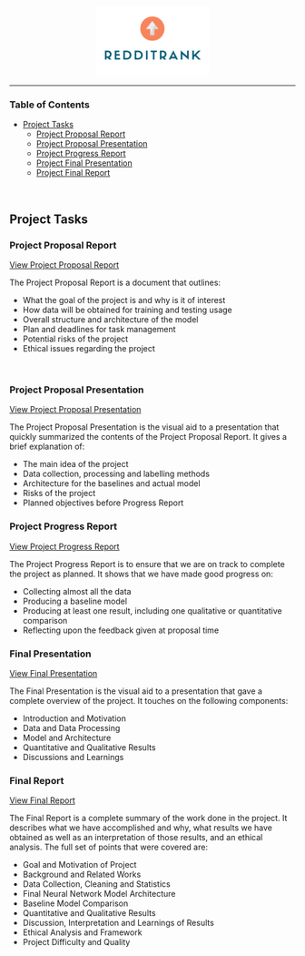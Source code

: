 <p align="center">
   <img width="200" src="Logo/LogoFull.png">
</p>
<hr> 

### Table of Contents

* [Project Tasks](#tasks "Jump to Project Tasks")
    * [Project Proposal Report](#proposal_report "Jump to Project Proposal")
    * [Project Proposal Presentation](#proposal_presentation "Jump to Project Proposal Presentation")
    * [Project Progress Report](#progress_report "Jump to Progress Report")
    * [Project Final Presentation](#final_presentation "Jump to Final Presentation")
    * [Project Final Report](#final_report "Jump to Final Report")


<br />

<a name='tasks'></a>
## Project Tasks

<a name='proposal_report'></a>
### Project Proposal Report
[View Project Proposal Report](ProjectProposal/RedditRank-ProposalReport.pdf "View Project Proposal Report")

The Project Proposal Report is a document that outlines:
* What the goal of the project is and why is it of interest
* How data will be obtained for training and testing usage
* Overall structure and architecture of the model
* Plan and deadlines for task management
* Potential risks of the project
* Ethical issues regarding the project

<br />

<a name='proposal_presentation'></a>
### Project Proposal Presentation
[View Project Proposal Presentation](ProjectProposal/RedditRank-ProposalPresentation.pptx "View Project Proposal Presentation")

The Project Proposal Presentation is the visual aid to a presentation that quickly summarized the contents of the Project Proposal Report. It gives a brief explanation of:
* The main idea of the project
* Data collection, processing and labelling methods
* Architecture for the baselines and actual model
* Risks of the project
* Planned objectives before Progress Report

<a name='progress_report'></a>
### Project Progress Report
[View Project Progress Report](ProgressReport/RedditRank-ProgressReport.pdf "View Project Progress Report")

The Project Progress Report is to ensure that we are on track to complete the project as planned. It shows that we have made good progress on:
* Collecting almost all the data
* Producing a baseline model
* Producing at least one result, including one qualitative or quantitative comparison
* Reflecting upon the feedback given at proposal time

<a name='final_presentation'></a>
### Final Presentation
[View Final Presentation](FinalPresentation/RedditRank-FinalPresentation.pptx "View Final Presentation")

The Final Presentation is the visual aid to a presentation that gave a complete overview of the project. It touches on the following components:
* Introduction and Motivation
* Data and Data Processing
* Model and Architecture
* Quantitative and Qualitative Results
* Discussions and Learnings

<a name='final_report'></a>
### Final Report
[View Final Report](FinalReport/RedditRank-FinalReport.pdf "View Final Report")

The Final Report is a complete summary of the work done in the project. It describes what we have accomplished and why, what results we have obtained as well as an interpretation of those results, and an ethical analysis. The full set of points that were covered are:
* Goal and Motivation of Project
* Background and Related Works
* Data Collection, Cleaning and Statistics
* Final Neural Network Model Architecture
* Baseline Model Comparison
* Quantitative and Qualitative Results
* Discussion, Interpretation and Learnings of Results
* Ethical Analysis and Framework
* Project Difficulty and Quality